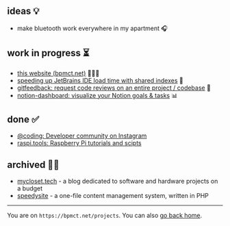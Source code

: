 ## ideas 💡

- make bluetooth work everywhere in my apartment 🎧

## work in progress ⏳

- [this website (bpmct.net)](https://github.com/bpmct/bpmct/issues) 👨🏼‍💻
- [speeding up JetBrains IDE load time with shared indexes](https://gist.github.com/bpmct/8881034ca3efc29d9b9f4af9ee3a0f7e) 🐌
- [gitfeedback: request code reviews on an entire project / codebase](https://github.com/bpmct/gitfeedback) 💬
- [notion-dashboard: visualize your Notion goals & tasks](https://github.com/victoriaslocum752/notion-dashboard) 📊

## done ✅

- [@coding: Developer community on Instagram](https://instagram.com/coding)
- [raspi.tools: Raspberry Pi tutorials and scipts](https://raspi.tools)

## archived 👴🏼

- [mycloset.tech](https://web.archive.org/web/20200726104400/https://mycloset.tech/resources/complete-guide-creating-home-server/) - a blog dedicated to software and hardware projects on a budget
- [speedysite](https://github.com/speedysnail6/speedysite) - a one-file content management system, written in PHP

---

You are on `https://bpmct.net/projects`. You can also [go back home](/).
